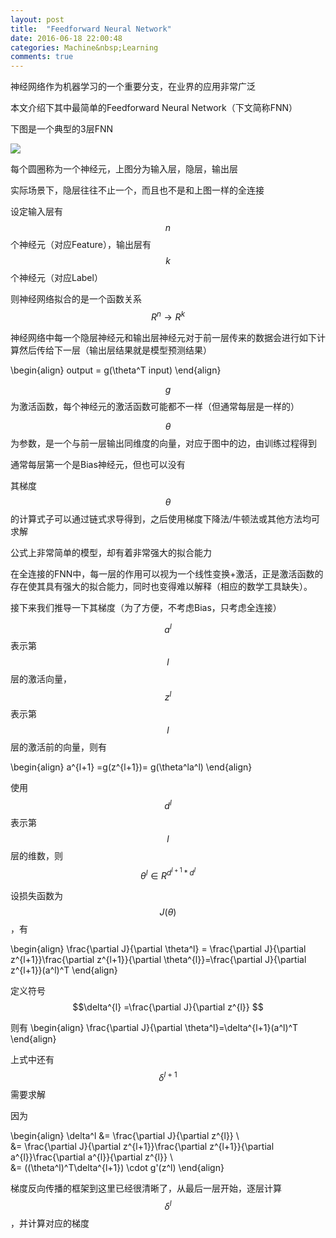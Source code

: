 ```yaml
---
layout: post
title:  "Feedforward Neural Network"
date: 2016-06-18 22:00:48 
categories: Machine&nbsp;Learning
comments: true
---
```


神经网络作为机器学习的一个重要分支，在业界的应用非常广泛

本文介绍下其中最简单的Feedforward Neural Network（下文简称FNN）

下图是一个典型的3层FNN

![](https://upload.wikimedia.org/wikipedia/commons/thumb/e/e4/Artificial_neural_network.svg/560px-Artificial_neural_network.svg.png)

每个圆圈称为一个神经元，上图分为输入层，隐层，输出层

实际场景下，隐层往往不止一个，而且也不是和上图一样的全连接

设定输入层有$$n$$个神经元（对应Feature），输出层有$$k$$个神经元（对应Label）

则神经网络拟合的是一个函数关系$$R^n \rightarrow R^k$$

神经网络中每一个隐层神经元和输出层神经元对于前一层传来的数据会进行如下计算然后传给下一层（输出层结果就是模型预测结果）

\begin{align}
output = g(\theta^T input)
\end{align}

$$g$$为激活函数，每个神经元的激活函数可能都不一样（但通常每层是一样的）

$$\theta$$为参数，是一个与前一层输出同维度的向量，对应于图中的边，由训练过程得到

通常每层第一个是Bias神经元，但也可以没有

其梯度$$\theta$$的计算式子可以通过链式求导得到，之后使用梯度下降法/牛顿法或其他方法均可求解

公式上非常简单的模型，却有着非常强大的拟合能力

在全连接的FNN中，每一层的作用可以视为一个线性变换+激活，正是激活函数的存在使其具有强大的拟合能力，同时也变得难以解释（相应的数学工具缺失）。

接下来我们推导一下其梯度（为了方便，不考虑Bias，只考虑全连接）

$$a^l$$表示第$$l$$层的激活向量，$$z^l$$表示第$$l$$层的激活前的向量，则有

\begin{align}
a^{l+1} =g(z^{l+1})= g(\theta^la^l)
\end{align}

使用$$d^l$$表示第$$l$$层的维数，则$$\theta^l \in R^{d^{l+1}*d^l}$$

设损失函数为$$J(\theta)$$，有

\begin{align}
\frac{\partial J}{\partial \theta^l} = \frac{\partial J}{\partial z^{l+1}}\frac{\partial z^{l+1}}{\partial \theta^{l}}=\frac{\partial J}{\partial z^{l+1}}(a^l)^T
\end{align}

定义符号$$\delta^{l} =\frac{\partial J}{\partial z^{l}} $$

则有
\begin{align}
\frac{\partial J}{\partial \theta^l}=\delta^{l+1}(a^l)^T
\end{align}

上式中还有$$\delta^{l+1}$$需要求解

因为

\begin{align}
\delta^l &= \frac{\partial J}{\partial z^{l}} \\\
&= \frac{\partial J}{\partial z^{l+1}}\frac{\partial z^{l+1}}{\partial a^{l}}\frac{\partial a^{l}}{\partial z^{l}} \\\
&= ((\theta^l)^T\delta^{l+1}) \cdot g'(z^l)
\end{align}

梯度反向传播的框架到这里已经很清晰了，从最后一层开始，逐层计算$$\delta^l$$，并计算对应的梯度
